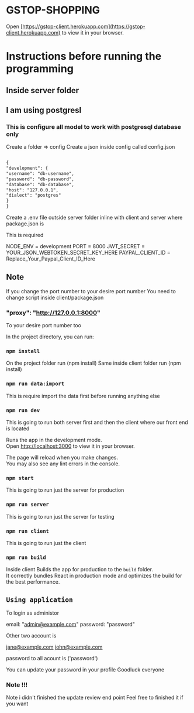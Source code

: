 # GSTOP-SHOPPING

Open [https://gstop-client.herokuapp.com](https://gstop-client.herokuapp.com) to view it in your browser.

# Instructions before running the programming

## Inside server folder

## I am using postgresl

### This is configure all model to work with postgresql database only

Create a folder => config
Create a json inside config called config.json

```diff

{
"development": {
"username": "db-username",
"password": "db-password",
"database": "db-database",
"host": "127.0.0.1",
"dialect": "postgres"
}
}

```

Create a .env file outside server folder inline with client and server where package.json is

This is required

NODE_ENV = development
PORT = 8000
JWT_SECRET = YOUR_JSON_WEBTOKEN_SECRET_KEY_HERE
PAYPAL_CLIENT_ID = Replace_Your_Paypal_Client_ID_Here

## Note

If you change the port number to your desire port number
You need to change script inside client/package.json

### "proxy": "http://127.0.0.1:8000"

To your desire port number too

In the project directory, you can run:

### `npm install`

On the project folder run (npm install)
Same inside client folder run (npm install)

### `npm run data:import`

This is require import the data first before running anything else

### `npm run dev`

This is going to run both server first and then the client where our front end is located

Runs the app in the development mode.\
Open [http://localhost:3000](http://localhost:3000) to view it in your browser.

The page will reload when you make changes.\
You may also see any lint errors in the console.

### `npm start`

This is going to run just the server for production

### `npm run server`

This is going to run just the server for testing

### `npm run client`

This is going to run just the client

### `npm run build`

Inside client
Builds the app for production to the `build` folder.\
It correctly bundles React in production mode and optimizes the build for the best performance.

## `Using application`

To login as administor

email: "admin@example.com"
password: "password"

Other two account is

jane@example.com
john@example.com

password to all acount is ('password')

You can update your password in your profile
Goodluck everyone

### Note !!!

Note i didn't finished the update review end point
Feel free to finished it if you want
